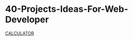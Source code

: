 # 40-Projects-Ideas-For-Web-Developer

[CALCULATOR](https://github.com/Amaranese/40-Projects-Ideas-For-Web-Developer/tree/main/Calculator)
